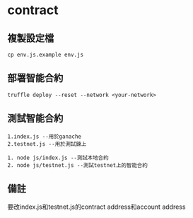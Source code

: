 # contract

## 複製設定檔
```
cp env.js.example env.js
```
## 部署智能合約
```
truffle deploy --reset --network <your-network>
```
## 測試智能合約
```
1.index.js --用於ganache
2.testnet.js --用於測試鍊上
```
```
1. node js/index.js --測試本地合約
2. node js/testnet.js --測試testnet上的智能合約
```
## 備註
要改index.js和testnet.js的contract address和account address